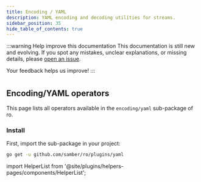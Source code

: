 ```yaml
---
title: Encoding / YAML
description: YAML encoding and decoding utilities for streams.
sidebar_position: 35
hide_table_of_contents: true
---
```


:::warning Help improve this documentation
This documentation is still new and evolving. If you spot any mistakes, unclear explanations, or missing details, please [open an issue](https://github.com/samber/ro/issues).

Your feedback helps us improve!
:::

#
## Encoding/YAML operators

This page lists all operators available in the `encoding/yaml` sub-package of ro.

### Install

First, import the sub-package in your project:

```bash
go get -u github.com/samber/ro/plugins/yaml
```

import HelperList from '@site/plugins/helpers-pages/components/HelperList';

<HelperList 
  type="plugin"
  category="encoding-yaml"
/>
